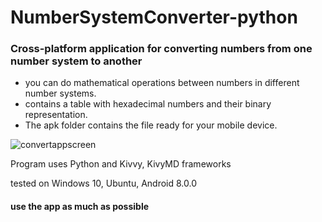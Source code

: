 # NumberSystemConverter-python
### Cross-platform application for converting numbers from one number system to another
- you can do mathematical operations between numbers in different number systems.
- contains a table with hexadecimal numbers and their binary representation.
- The apk folder contains the file ready for your mobile device.

![convertappscreen](https://user-images.githubusercontent.com/50238538/88429678-b7aacc80-cdff-11ea-903b-28240cbb6422.png)

Program uses Python and Kivvy, KivyMD frameworks

tested on Windows 10, Ubuntu, Android 8.0.0

#### use the app as much as possible
